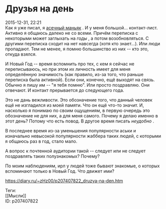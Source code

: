 Друзья на день
===============

   
 2015-12-31, 22:21   
  Как я уже писал, я  [асечный маньяк](Об%20общении%20через%20интернет)  . И у меня большой... контакт-лист. Активно я общаюсь далеко не со всеми. Причём переписка с некоторыми может заглыхать на  *годы*  , а потом возобновляться. С другими переписка сходит на нет навсегда (хотя кто знает...). Или люди пропадают. Тем не менее, я помню большинство из них -- кто это, откуда взялся.   
   
 И Новый Год -- время вспомнить про тех, с кем я сейчас не переписываюсь, но при этом их личность имеет для меня определённую значимость (как правило, из-за того, что раньше переписка была активной). Если они, конечно, ещё выходят на связь. Обычно я пишу им -- "я тебя помню". Или просто поздравляю. Они отвечают. И контакт прерывается до следующего года.   
   
 Это не дань вежливости. Это обозначение того, что данный человек ещё не изгладился из моей памяти. Что он ещё что-то значит. И, насколько я понимаю по своим ощущениям, в первую очередь это обозначение не для них, а для меня самого. Почему я делаю именно в этот день? Потому что есть повод. В другое время писать  *неудобно*  .   
   
 В последнее время из-за уменьшения популярности аськи и изначально невысокой популярности жаббера таких людей, с которыми я общаюсь раз в год, стало мало.   
   
 А вопрос к почтенной аудитории такой -- следует или не следует поздравлять таких полузнакомых? Почему?   
   
 По моим наблюдениям, ирл у людей тоже бывают знакомые, о которых вспоминают только в Новый Год. Что движет ими?   
    
 <https://diary.ru/~zHz00/p207407822_druzya-na-den.htm>   
   
 Теги:   
 [[Мысли]]   
 ID: p207407822